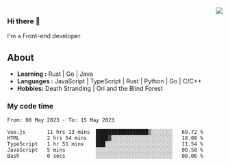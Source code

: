 <img align='right' src="https://github-readme-stats.vercel.app/api?username=strugglebak&show_icons=true">

### Hi there 👋

I'm a Front-end developer

## About

-  **Learning :** Rust | Go | Java
-  **Languages :** JavaScript | TypeScript | Rust | Python | Go | C/C++
-  **Hobbies:** Death Stranding | Ori and the Blind Forest

### My code time

<!--START_SECTION:waka-->

```text
From: 08 May 2023 - To: 15 May 2023

Vue.js       11 hrs 13 mins  █████████████████▒░░░░░░░   69.72 %
HTML         2 hrs 54 mins   ████▓░░░░░░░░░░░░░░░░░░░░   18.08 %
TypeScript   1 hr 51 mins    ███░░░░░░░░░░░░░░░░░░░░░░   11.54 %
JavaScript   5 mins          ░░░░░░░░░░░░░░░░░░░░░░░░░   00.58 %
Bash         0 secs          ░░░░░░░░░░░░░░░░░░░░░░░░░   00.06 %
```

<!--END_SECTION:waka-->
